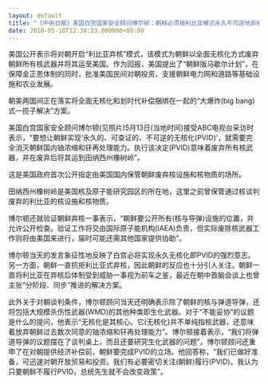 ```yaml
---
layout: default
title: "《中央日报》美国白宫国家安全顾问博尔顿：朝鲜必须按利比亚模式永久不可逆地弃核"
date: 2018-05-16T12:38:23.000000+08:00
---
```


美国公开表示将对朝开启“利比亚弃核”模式，该模式为朝鲜以全面无核化方式废弃朝鲜所有核武器并将其运至美国。作为回报，美国提出了“朝鲜版马歇尔计划”，在保障金正恩体制的同时，批准美国民间对朝投资，支援朝鲜电力网和道路等基础设施和农业发展。 

朝美两国间正在落实将全面无核化和划时代补偿捆绑在一起的“大爆炸(big bang)式一揽子解决”方案。 

美国白宫国家安全顾问博尔顿(见照片)5月13日(当地时间)接受ABC电视台采访时表示，“要想让朝鲜实现‘永久的、可查证的、不可逆的无核化(PVID)’，就需要完全消灭朝鲜国内铀浓缩和钚再处理能力。执行该决定(PVID)意味着废弃所有核武器，并在废弃后将其运到田纳西州橡树岭”。 

这是美国政府首次公开指定由美国国内保管朝鲜废弃核设施和核物质的场所。 

田纳西州橡树岭是美国核及原子能研究园区的所在地，这里之前曾保管通过核谈判废弃的利比亚的核设施和核物质。 

博尔顿还就验证朝鲜弃核一事表示，“朝鲜要公开所有(核与导弹)设施的位置，并允许公开检查。验证工作将交由国际原子能机构(IAEA)负责，但实际废除核武器工作则将由美国来进行，届时可能还需其他国家提供协助”。 

博尔顿当天的发言象征性地反映了白宫必将实现永久无核化即PVID的强烈意志。另一方面，朝鲜一直抗拒利比亚式弃核，因此朝鲜的反应也十分引人关注。朝鲜一直将利比亚在弃核后体制受到威胁一事视为前车之鉴，最近在朝中首脑会谈上也曾主张“分阶段、同步”推进的解决方案。 

此外关于对朝谈判条件，博尔顿顾问当天还明确表示除了朝鲜的核与弹道导弹，还将包括大规模杀伤性武器(WMD)的其他种类即生化武器。对于“不能妥协”的议题是什么的提问，他表示“无核化是其核心。它(无核化)并不单纯指核武器，还意味着放弃朝鲜过去数次同意的铀浓缩和钚再处理能力”。博尔顿接着表示，“我们将弹道导弹的议题摆在了谈判桌上，而且还要研究生化武器的问题”。博尔顿顾问还重申了在对朝提供经济补偿前，朝鲜要完成PVID的立场。他回答称，“我们已做好准备，可迅速对朝开放贸易和投资。我们有必要密切关注(朝鲜)履行(PVID)。我认为只要朝鲜不履行PVID，总统先生就不会改变政策”。

